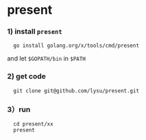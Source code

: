 # present

### 1) install `present`

      go install golang.org/x/tools/cmd/present

and let `$GOPATH/bin` in `$PATH`

### 2) get code

      git clone git@github.com/lysu/present.git

### 3）run

      cd present/xx
      present
